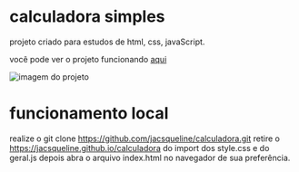 # calculadora simples

projeto criado para estudos de html, css, javaScript.

você pode ver o projeto funcionando <a href="https://jacsqueline.github.io/calculadora/">aqui</a>

<img src="" alt="imagem do projeto"/>

# funcionamento local

realize o git clone https://github.com/jacsqueline/calculadora.git
retire o https://jacsqueline.github.io/calculadora do import dos style.css e do geral.js
depois abra o arquivo index.html no navegador de sua preferência.
